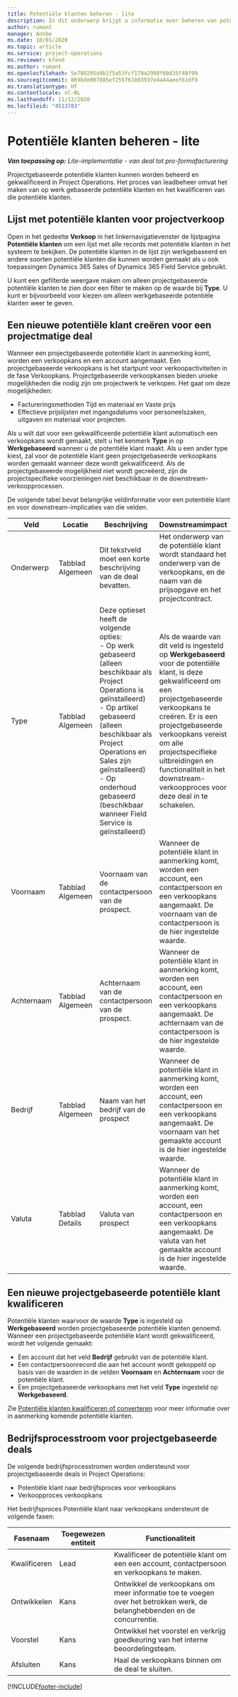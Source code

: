 ```yaml
---
title: Potentiële klanten beheren - lite
description: In dit onderwerp krijgt u informatie over beheren van potentiële klanten op basis van projecten (pro).
author: rumant
manager: Annbe
ms.date: 10/01/2020
ms.topic: article
ms.service: project-operations
ms.reviewer: kfend
ms.author: rumant
ms.openlocfilehash: 5e789295d4b1f5a53fcf179a2998f60d35f48f99
ms.sourcegitcommit: 869bde007805ef255f61b03937e4a44aeef61df9
ms.translationtype: HT
ms.contentlocale: nl-NL
ms.lasthandoff: 11/12/2020
ms.locfileid: "4513783"
---
```

# <a name="manage-leads---lite"></a>Potentiële klanten beheren - lite

_**Van toepassing op:** Lite-implementatie - van deal tot pro-formafacturering_

Projectgebaseerde potentiële klanten kunnen worden beheerd en gekwalificeerd in Project Operations. Het proces van leadbeheer omvat het maken van op werk gebaseerde potentiële klanten en het kwalificeren van die potentiële klanten. 

## <a name="list-of-project-sales-leads"></a>Lijst met potentiële klanten voor projectverkoop

Open in het gedeelte **Verkoop** in het linkernavigatievenster de lijstpagina **Potentiële klanten** om een lijst met alle records met potentiële klanten in het systeem te bekijken. De potentiële klanten in de lijst zijn werkgebaseerd en andere soorten potentiële klanten die kunnen worden gemaakt als u ook toepassingen Dynamics 365 Sales of Dynamics 365 Field Service gebruikt.

U kunt een gefilterde weergave maken om alleen projectgebaseerde potentiële klanten te zien door een filter te maken op de waarde bij **Type**. U kunt er bijvoorbeeld voor kiezen om alleen werkgebaseerde potentiële klanten weer te geven.

## <a name="creating-a-new-lead-for-a-project-based-deal"></a>Een nieuwe potentiële klant creëren voor een projectmatige deal

Wanneer een projectgebaseerde potentiële klant in aanmerking komt, worden een verkoopkans en een account aangemaakt. Een projectgebaseerde verkoopkans is het startpunt voor verkoopactiviteiten in de fase Verkoopkans. Projectgebaseerde verkoopkansen bieden unieke mogelijkheden die nodig zijn om projectwerk te verkopen. Het gaat om deze mogelijkheden:

- Factureringsmethoden Tijd en materiaal en Vaste prijs
- Effectieve prijslijsten met ingangsdatums voor personeelszaken, uitgaven en materiaal voor projecten.

Als u wilt dat voor een gekwalificeerde potentiële klant automatisch een verkoopkans wordt gemaakt, stelt u het kenmerk **Type** in op **Werkgebaseerd** wanneer u de potentiële klant maakt. Als u een ander type kiest, zal voor de potentiële klant geen projectgebaseerde verkoopkans worden gemaakt wanneer deze wordt gekwalificeerd. Als de projectgebaseerde mogelijkheid niet wordt gecreëerd, zijn de projectspecifieke voorzieningen niet beschikbaar in de downstream-verkoopprocessen.

De volgende tabel bevat belangrijke veldinformatie voor een potentiële klant en voor downstream-implicaties van die velden.

| **Veld** | **Locatie** | **Beschrijving** | **Downstreamimpact** |
| --- | --- | --- | --- |
| Onderwerp | Tabblad Algemeen | Dit tekstveld moet een korte beschrijving van de deal bevatten. | Het onderwerp van de potentiële klant wordt standaard het onderwerp van de verkoopkans, en de naam van de prijsopgave en het projectcontract. |
| Type | Tabblad Algemeen | Deze optieset heeft de volgende opties:</br>- Op werk gebaseerd (alleen beschikbaar als Project Operations is geïnstalleerd)</br>- Op artikel gebaseerd (alleen beschikbaar als Project Operations en Sales zijn geïnstalleerd)</br>- Op onderhoud gebaseerd (beschikbaar wanneer Field Service is geïnstalleerd) | Als de waarde van dit veld is ingesteld op **Werkgebaseerd** voor de potentiële klant, is deze gekwalificeerd om een projectgebaseerde verkoopkans te creëren. Er is een projectgebaseerde verkoopkans vereist om alle projectspecifieke uitbreidingen en functionaliteit in het downstream-verkoopproces voor deze deal in te schakelen. |
| Voornaam | Tabblad Algemeen | Voornaam van de contactpersoon van de prospect. | Wanneer de potentiële klant in aanmerking komt, worden een account, een contactpersoon en een verkoopkans aangemaakt. De voornaam van de contactpersoon is de hier ingestelde waarde. |
| Achternaam | Tabblad Algemeen | Achternaam van de contactpersoon van de prospect. | Wanneer de potentiële klant in aanmerking komt, worden een account, een contactpersoon en een verkoopkans aangemaakt. De achternaam van de contactpersoon is de hier ingestelde waarde. |
| Bedrijf | Tabblad Algemeen | Naam van het bedrijf van de prospect | Wanneer de potentiële klant in aanmerking komt, worden een account, een contactpersoon en een verkoopkans aangemaakt. De voornaam van het gemaakte account is de hier ingestelde waarde. |
| Valuta | Tabblad Details | Valuta van prospect | Wanneer de potentiële klant in aanmerking komt, worden een account, een contactpersoon en een verkoopkans aangemaakt. De valuta van het gemaakte account is de hier ingestelde waarde. |

## <a name="qualify-a-new-project-based-lead"></a>Een nieuwe projectgebaseerde potentiële klant kwalificeren

Potentiële klanten waarvoor de waarde **Type** is ingesteld op **Werkgebaseerd** worden projectgebaseerde potentiële klanten genoemd. Wanneer een projectgebaseerde potentiële klant wordt gekwalificeerd, wordt het volgende gemaakt:

- Een account dat het veld **Bedrijf** gebruikt van de potentiële klant.
- Een contactpersoonrecord die aan het account wordt gekoppeld op basis van de waarden in de velden **Voornaam** en **Achternaam** voor de potentiële klant.
- Een projectgebaseerde verkoopkans met het veld **Type** ingesteld op **Werkgebaseerd**.

Zie [Potentiële klanten kwalificeren of converteren](https://docs.microsoft.com/dynamics365/sales-enterprise/qualify-lead-convert-opportunity-sales) voor meer informatie over in aanmerking komende potentiële klanten.

## <a name="business-process-flow-for-project-based-deals"></a>Bedrijfsprocesstroom voor projectgebaseerde deals

De volgende bedrijfsprocesstromen worden ondersteund voor projectgebaseerde deals in Project Operations:

- Potentiële klant naar bedrijfsproces voor verkoopkans
- Verkoopproces verkoopkans

Het bedrijfsproces Potentiële klant naar verkoopkans ondersteunt de volgende fasen:

| Fasenaam | Toegewezen entiteit | Functionaliteit |
| --- | --- | --- |
| Kwalificeren | Lead | Kwalificeer de potentiële klant om een een account, contactpersoon en verkoopkans te maken. |
| Ontwikkelen | Kans | Ontwikkel de verkoopkans om meer informatie toe te voegen over het betrokken werk, de belanghebbenden en de concurrentie. |
| Voorstel | Kans | Ontwikkel het voorstel en verkrijg goedkeuring van het interne beoordelingsteam. |
| Afsluiten | Kans | Haal de verkoopkans binnen om de deal te sluiten. |


[!INCLUDE[footer-include](../../includes/footer-banner.md)]